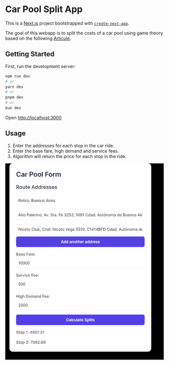 # Car Pool Split App

This is a [Next.js](https://nextjs.org/) project bootstrapped with [`create-next-app`](https://github.com/vercel/next.js/tree/canary/packages/create-next-app).

The goal of this webapp is to split the costs of a car pool using game theory based on the following [Articule](https://mindyourdecisions.com/blog/2011/11/01/how-to-split-a-cab-fare-fairly-using-game-theory/).

## Getting Started

First, run the development server:

```bash
npm run dev
# or
yarn dev
# or
pnpm dev
# or
bun dev
```

Open [http://localhost:3000](http://localhost:3000)

## Usage
1. Enter the addresses for each stop in the car ride.
2. Enter the base fare, high demand and service fees.
3. Algorithm will return the price for each stop in the ride.

![Demo!](/demo.png "Demo")
